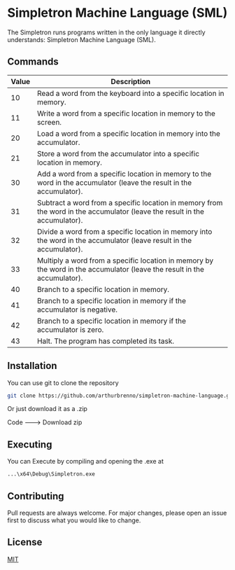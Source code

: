 # Simpletron Machine Language (SML)

The Simpletron runs programs written in the only language it directly understands: Simpletron Machine Language (SML).

## Commands

| Value | Description |
|-------|-------------|
| 10    | Read a word from the keyboard into a specific location in memory. |
| 11    | Write a word from a specific location in memory to the screen. |
| 20    | Load a word from a specific location in memory into the accumulator. |
| 21    | Store a word from the accumulator into a specific location in memory. |
| 30    | Add a word from a specific location in memory to the word in the accumulator (leave the result in the accumulator). |
| 31    | Subtract a word from a specific location in memory from the word in the accumulator (leave the result in the accumulator). |
| 32    | Divide a word from a specific location in memory into the word in the accumulator (leave result in the accumulator). |
| 33    | Multiply a word from a specific location in memory by the word in the accumulator (leave the result in the accumulator). |
| 40    | Branch to a specific location in memory. |
| 41    | Branch to a specific location in memory if the accumulator is negative. |
| 42    | Branch to a specific location in memory if the accumulator is zero. |
| 43    | Halt. The program has completed its task. |

## Installation

You can use git to clone the repository

```bash
git clone https://github.com/arthurbrenno/simpletron-machine-language.git
```
Or just download it as a .zip

Code ---> Download zip


## Executing
You can Execute by compiling and opening the .exe at
```bash
...\x64\Debug\Simpletron.exe
```


## Contributing

Pull requests are always welcome. For major changes, please open an issue first
to discuss what you would like to change.

## License

[MIT](https://choosealicense.com/licenses/mit/)
